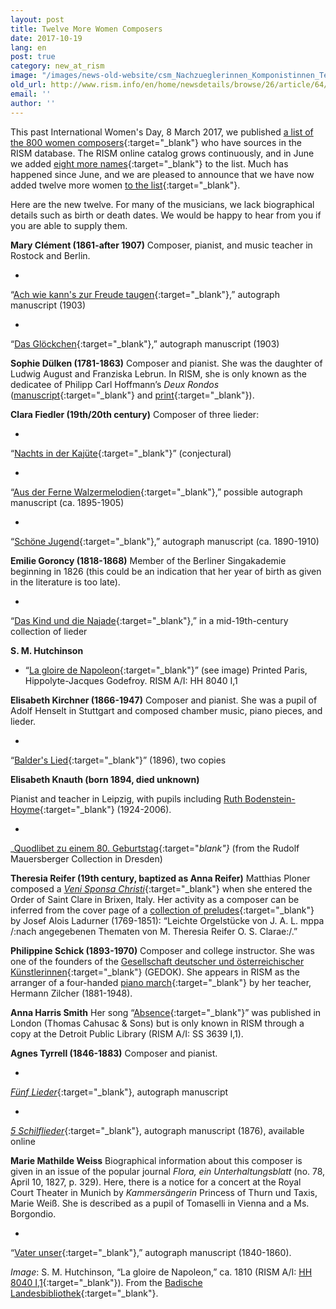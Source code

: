```yaml
---
layout: post
title: Twelve More Women Composers
date: 2017-10-19
lang: en
post: true
category: new_at_rism
image: "/images/news-old-website/csm_Nachzueglerinnen_Komponistinnen_Teil_II_bddc348214.jpg"
old_url: http://www.rism.info/en/home/newsdetails/browse/26/article/64/twelve-more-women-composers.html
email: ''
author: ''
---
```


This past International Women's Day, 8 March 2017, we published [a list of the 800 women composers](/events/2017/03/08/international-womens-day-women-composers-in.html){:target="_blank"} who have sources in the RISM database. The RISM online catalog grows continuously, and in June we added [eight more names](/new_at_rism/2017/06/29/eight-more-women-composers.html){:target="_blank"} to the list. Much has happened since June, and we are pleased to announce that we have now added twelve more women [to the list](https://docs.google.com/spreadsheets/d/1CsgG08vTu8wL8_K7EDNMlJ7QG904qEwy4vpkvrPBp6g){:target="_blank"}.

Here are the new twelve. For many of the musicians, we lack biographical details such as birth or death dates. We would be happy to hear from you if you are able to supply them.

**Mary Clément (1861-after 1907)**
Composer, pianist, and music teacher in Rostock and Berlin.

-

“[Ach wie kann's zur Freude taugen](https://opac.rism.info/search?id=1001021061&Language=en){:target="_blank"},” autograph manuscript (1903)

-

“[Das Glöckchen](https://opac.rism.info/search?id=1001021064&Language=en){:target="_blank"},” autograph manuscript (1903)

**Sophie Dülken (1781-1863)**
Composer and pianist. She was the daughter of Ludwig August and Franziska Lebrun. In RISM, she is only known as the dedicatee of Philipp Carl Hoffmann’s _Deux Rondos_ ([manuscript](https://opac.rism.info/search?id=452018997&Language=en){:target="_blank"} and [print](https://opac.rism.info/search?id=00000990029850&Language=en){:target="_blank"}).

**Clara Fiedler (19th/20th century)**
Composer of three lieder:

-

“[Nachts in der Kajüte](https://opac.rism.info/search?id=452017397&Language=en){:target="_blank"}” (conjectural)

-

“[Aus der Ferne Walzermelodien](https://opac.rism.info/search?id=1001020102&Language=en){:target="_blank"},” possible autograph manuscript (ca. 1895-1905)

-

“[Schöne Jugend](https://opac.rism.info/search?id=1001021228&Language=en){:target="_blank"},” autograph manuscript (ca. 1890-1910)


**Emilie Goroncy (1818-1868)**
Member of the Berliner Singakademie beginning in 1826 (this could be an indication that her year of birth as given in the literature is too late).

-

“[Das Kind und die Najade](https://opac.rism.info/search?id=1001016121&Language=en){:target="_blank"},” in a mid-19th-century collection of lieder

**S. M. Hutchinson**

- “[La gloire de Napoleon](https://opac.rism.info/search?id=00000991021170&Language=en){:target="_blank"}” (see image)
Printed Paris, Hippolyte-Jacques Godefroy. RISM A/I: HH 8040 I,1


**Elisabeth Kirchner (1866-1947)**
Composer and pianist. She was a pupil of Adolf Henselt in Stuttgart and composed chamber music, piano pieces, and lieder.

-

“[Balder's Lied](https://opac.rism.info/search?q=Elisabeth+Kirchner+balders&Language=en){:target="_blank"}” (1896), two copies

**Elisabeth Knauth (born 1894, died unknown)**

Pianist and teacher in Leipzig, with pupils including [Ruth Bodenstein-Hoyme](https://de.wikipedia.org/wiki/Ruth_Bodenstein-Hoyme){:target="_blank"} (1924-2006).

-

_[Quodlibet zu einem 80. Geburtstag](https://opac.rism.info/search?id=1001016397&Language=en){:target="_blank"}_ (from the Rudolf Mauersberger Collection in Dresden)


**Theresia Reifer (19th century, baptized as Anna Reifer)**
Matthias Ploner composed a [_Veni Sponsa Christi_](https://opac.rism.info/search?id=1001014411&Language=en){:target="_blank"} when she entered the Order of Saint Clare in Brixen, Italy. Her activity as a composer can be inferred from the cover page of a [collection of preludes](https://opac.rism.info/search?id=1001014399&Language=en){:target="_blank"} by Josef Alois Ladurner (1769-1851): “Leichte Orgelstücke von J. A. L. mppa /:nach angegebenen Thematen von M. Theresia Reifer O. S. Clarae:/.”

**Philippine Schick (1893-1970)**
Composer and college instructor. She was one of the founders of the [Gesellschaft deutscher und österreichischer Künstlerinnen](https://gedok.de/){:target="_blank"} (GEDOK). She appears in RISM as the arranger of a four-handed [piano march](https://opac.rism.info/search?id=1001016008&Language=en){:target="_blank"} by her teacher, Hermann Zilcher (1881-1948).

**Anna Harris Smith**
Her song “[Absence](https://opac.rism.info/search?id=00000991002557&Language=en){:target="_blank"}” was published in London (Thomas Cahusac & Sons) but is only known in RISM through a copy at the Detroit Public Library (RISM A/I: SS 3639 I,1).

**Agnes Tyrrell (1846-1883)**
Composer and pianist.

-

[_Fünf Lieder_](https://opac.rism.info/search?id=1001020953&Language=en){:target="_blank"}, autograph manuscript

-

[_5 Schilflieder_](https://opac.rism.info/search?id=1001021024&Language=en){:target="_blank"}, autograph manuscript (1876), available online

**Marie Mathilde Weiss**
Biographical information about this composer is given in an issue of the popular journal _Flora, ein Unterhaltungsblatt_ (no. 78, April 10, 1827, p. 329). Here, there is a notice for a concert at the Royal Court Theater in Munich by _Kammersängerin_ Princess of Thurn und Taxis, Marie Weiß. She is described as a pupil of Tomaselli in Vienna and a Ms. Borgondio.

-

“[Vater unser](https://opac.rism.info/search?id=1001008602&Language=en){:target="_blank"},” autograph manuscript (1840-1860).

_Image_: S. M. Hutchinson, “La gloire de Napoleon,” ca. 1810 (RISM A/I: [HH 8040 I,1](https://opac.rism.info/search?id=00000991021170&Language=en){:target="_blank"}). From the [Badische Landesbibliothek](https://digital.blb-karlsruhe.de/blbihd/content/pageview/512229){:target="_blank"}.
